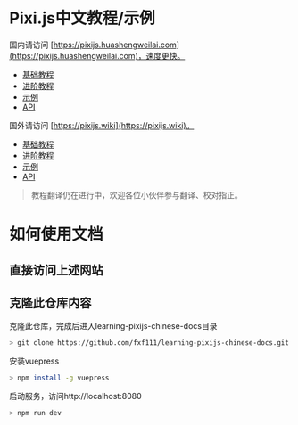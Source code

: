 
# Pixi.js中文教程/示例

国内请访问 [https://pixijs.huashengweilai.com](https://pixijs.huashengweilai.com)，速度更快。

- [基础教程](https://pixijs.huashengweilai.com/guide/start/1.introduction.html)
- [进阶教程](https://pixijs.huashengweilai.com/guide/parallax-scroller/part-1.html)
- [示例](https://pixijs.huashengweilai.com/pages/example/container.html)
- [API](http://b.aitrade.ga/pixi.js-cn/)
  
国外请访问 [https://pixijs.wiki](https://pixijs.wiki)。

- [基础教程](https://pixijs.wiki/guide/start/1.introduction.html)
- [进阶教程](https://pixijs.wiki/guide/parallax-scroller/part-1.html)
- [示例](https://pixijs.wiki/pages/example/container.html)
- [API](http://b.aitrade.ga/pixi.js-cn/)


> 教程翻译仍在进行中，欢迎各位小伙伴参与翻译、校对指正。


# 如何使用文档

## 直接访问上述网站

## 克隆此仓库内容

克隆此仓库，完成后进入learning-pixijs-chinese-docs目录
``` bash
> git clone https://github.com/fxf111/learning-pixijs-chinese-docs.git
```

安装vuepress
``` bash
> npm install -g vuepress
```

启动服务，访问http://localhost:8080
``` bash
> npm run dev
```

